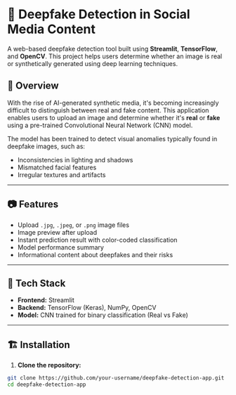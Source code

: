# 🧠 Deepfake Detection in Social Media Content

A web-based deepfake detection tool built using **Streamlit**, **TensorFlow**, and **OpenCV**. This project helps users determine whether an image is real or synthetically generated using deep learning techniques.

## 🚀 Overview

With the rise of AI-generated synthetic media, it's becoming increasingly difficult to distinguish between real and fake content. This application enables users to upload an image and determine whether it's **real** or **fake** using a pre-trained Convolutional Neural Network (CNN) model.

The model has been trained to detect visual anomalies typically found in deepfake images, such as:

- Inconsistencies in lighting and shadows
- Mismatched facial features
- Irregular textures and artifacts

---



## 📷 Features

- Upload `.jpg`, `.jpeg`, or `.png` image files
- Image preview after upload
- Instant prediction result with color-coded classification
- Model performance summary
- Informational content about deepfakes and their risks

---

## 🧰 Tech Stack

- **Frontend:** Streamlit
- **Backend:** TensorFlow (Keras), NumPy, OpenCV
- **Model:** CNN trained for binary classification (Real vs Fake)

---

## 🏗️ Installation

1. **Clone the repository:**

```bash
git clone https://github.com/your-username/deepfake-detection-app.git
cd deepfake-detection-app
